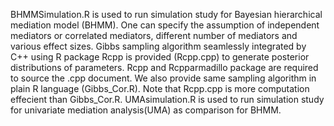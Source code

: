 BHMMSimulation.R is used to run simulation study for Bayesian hierarchical mediation model (BHMM). One can specify the assumption of independent mediators or correlated mediators, different number of mediators and various effect sizes. Gibbs sampling algorithm seamlessly integrated by C++ using R package Rcpp is provided (Rcpp.cpp) to generate posterior distributions of parameters. Rcpp and Rcpparmadillo package are required to source the .cpp document. We also provide same sampling algorithm in plain R language (Gibbs_Cor.R). Note that Rcpp.cpp is more computation effecient than Gibbs_Cor.R. UMAsimulation.R is used to run simulation study for univariate mediation analysis(UMA) as comparison for BHMM.
